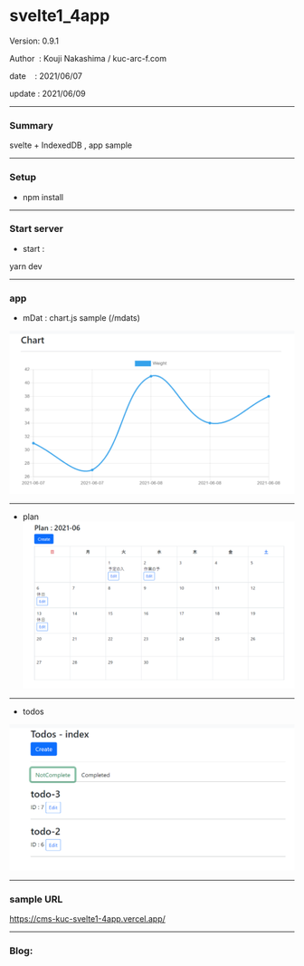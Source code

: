 ﻿# svelte1_4app

 Version: 0.9.1

 Author  : Kouji Nakashima / kuc-arc-f.com

 date    : 2021/06/07 

 update  : 2021/06/09

***
### Summary

svelte + IndexedDB , app sample

***
### Setup

* npm install

***
### Start server
* start :

yarn dev

***
### app

* mDat : chart.js sample (/mdats)

![img](https://github.com/kuc-arc-f/screen-img/blob/master/web/2021/mdats/ss-chart0608.png?raw=true "")

***
* plan
![img](https://github.com/kuc-arc-f/screen-img/blob/master/web/2021/plan/ss-plan0609.png?raw=true "")

***
* todos

![img](https://github.com/kuc-arc-f/screen-img/blob/master/web/2021/todos/ss-todo0608.png?raw=true "")

***
### sample URL

https://cms-kuc-svelte1-4app.vercel.app/

***
### Blog:


